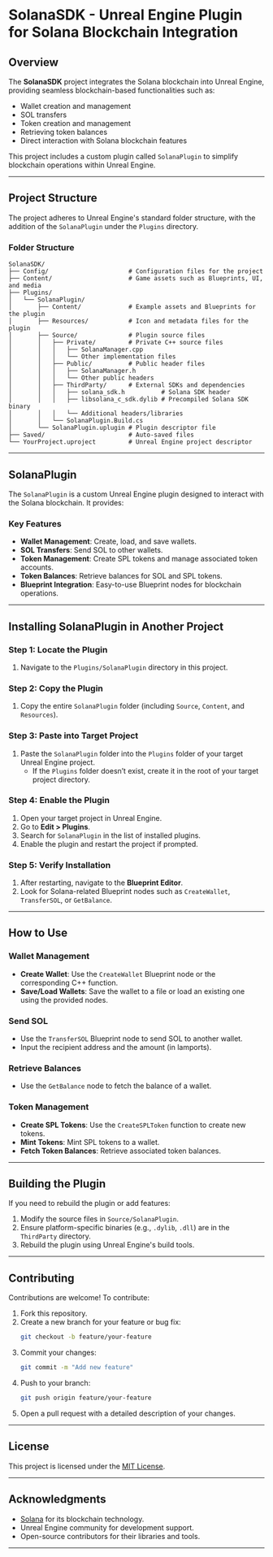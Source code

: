 
# **SolanaSDK - Unreal Engine Plugin for Solana Blockchain Integration**

## **Overview**
The **SolanaSDK** project integrates the Solana blockchain into Unreal Engine, providing seamless blockchain-based functionalities such as:

- Wallet creation and management
- SOL transfers
- Token creation and management
- Retrieving token balances
- Direct interaction with Solana blockchain features

This project includes a custom plugin called `SolanaPlugin` to simplify blockchain operations within Unreal Engine.

---

## **Project Structure**

The project adheres to Unreal Engine's standard folder structure, with the addition of the `SolanaPlugin` under the `Plugins` directory.

### **Folder Structure**
```
SolanaSDK/
├── Config/                      # Configuration files for the project
├── Content/                     # Game assets such as Blueprints, UI, and media
├── Plugins/
│   └── SolanaPlugin/
│       ├── Content/             # Example assets and Blueprints for the plugin
│       ├── Resources/           # Icon and metadata files for the plugin
│       ├── Source/              # Plugin source files
│       │   ├── Private/         # Private C++ source files
│       │   │   ├── SolanaManager.cpp
│       │   │   └── Other implementation files
│       │   ├── Public/          # Public header files
│       │   │   ├── SolanaManager.h
│       │   │   └── Other public headers
│       │   ├── ThirdParty/      # External SDKs and dependencies
│       │   │   ├── solana_sdk.h          # Solana SDK header
│       │   │   ├── libsolana_c_sdk.dylib # Precompiled Solana SDK binary
│       │   │   └── Additional headers/libraries
│       │   └── SolanaPlugin.Build.cs
│       └── SolanaPlugin.uplugin # Plugin descriptor file
├── Saved/                       # Auto-saved files
└── YourProject.uproject         # Unreal Engine project descriptor
```

---

## **SolanaPlugin**

The `SolanaPlugin` is a custom Unreal Engine plugin designed to interact with the Solana blockchain. It provides:

### **Key Features**
- **Wallet Management**: Create, load, and save wallets.
- **SOL Transfers**: Send SOL to other wallets.
- **Token Management**: Create SPL tokens and manage associated token accounts.
- **Token Balances**: Retrieve balances for SOL and SPL tokens.
- **Blueprint Integration**: Easy-to-use Blueprint nodes for blockchain operations.

---

## **Installing SolanaPlugin in Another Project**

### **Step 1: Locate the Plugin**
1. Navigate to the `Plugins/SolanaPlugin` directory in this project.

### **Step 2: Copy the Plugin**
1. Copy the entire `SolanaPlugin` folder (including `Source`, `Content`, and `Resources`).

### **Step 3: Paste into Target Project**
1. Paste the `SolanaPlugin` folder into the `Plugins` folder of your target Unreal Engine project.
   - If the `Plugins` folder doesn’t exist, create it in the root of your target project directory.

### **Step 4: Enable the Plugin**
1. Open your target project in Unreal Engine.
2. Go to **Edit > Plugins**.
3. Search for `SolanaPlugin` in the list of installed plugins.
4. Enable the plugin and restart the project if prompted.

### **Step 5: Verify Installation**
1. After restarting, navigate to the **Blueprint Editor**.
2. Look for Solana-related Blueprint nodes such as `CreateWallet`, `TransferSOL`, or `GetBalance`.

---

## **How to Use**

### **Wallet Management**
- **Create Wallet**: Use the `CreateWallet` Blueprint node or the corresponding C++ function.
- **Save/Load Wallets**: Save the wallet to a file or load an existing one using the provided nodes.

### **Send SOL**
- Use the `TransferSOL` Blueprint node to send SOL to another wallet.
- Input the recipient address and the amount (in lamports).

### **Retrieve Balances**
- Use the `GetBalance` node to fetch the balance of a wallet.

### **Token Management**
- **Create SPL Tokens**: Use the `CreateSPLToken` function to create new tokens.
- **Mint Tokens**: Mint SPL tokens to a wallet.
- **Fetch Token Balances**: Retrieve associated token balances.

---

## **Building the Plugin**

If you need to rebuild the plugin or add features:

1. Modify the source files in `Source/SolanaPlugin`.
2. Ensure platform-specific binaries (e.g., `.dylib`, `.dll`) are in the `ThirdParty` directory.
3. Rebuild the plugin using Unreal Engine's build tools.

---

## **Contributing**

Contributions are welcome! To contribute:

1. Fork this repository.
2. Create a new branch for your feature or bug fix:
   ```bash
   git checkout -b feature/your-feature
   ```
3. Commit your changes:
   ```bash
   git commit -m "Add new feature"
   ```
4. Push to your branch:
   ```bash
   git push origin feature/your-feature
   ```
5. Open a pull request with a detailed description of your changes.

---

## **License**

This project is licensed under the [MIT License](LICENSE).

---

## **Acknowledgments**
- [Solana](https://solana.com) for its blockchain technology.
- Unreal Engine community for development support.
- Open-source contributors for their libraries and tools.

---

